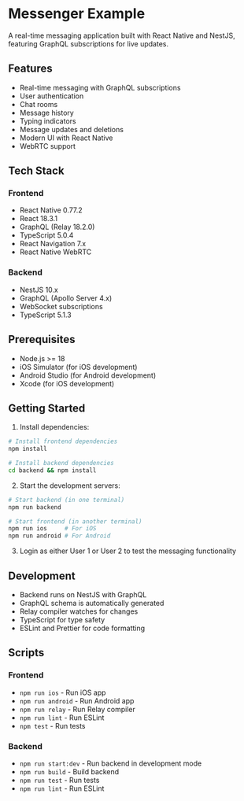 # Messenger Example

A real-time messaging application built with React Native and NestJS, featuring GraphQL subscriptions for live updates.

## Features

- Real-time messaging with GraphQL subscriptions
- User authentication
- Chat rooms
- Message history
- Typing indicators
- Message updates and deletions
- Modern UI with React Native
- WebRTC support

## Tech Stack

### Frontend
- React Native 0.77.2
- React 18.3.1
- GraphQL (Relay 18.2.0)
- TypeScript 5.0.4
- React Navigation 7.x
- React Native WebRTC

### Backend
- NestJS 10.x
- GraphQL (Apollo Server 4.x)
- WebSocket subscriptions
- TypeScript 5.1.3

## Prerequisites

- Node.js >= 18
- iOS Simulator (for iOS development)
- Android Studio (for Android development)
- Xcode (for iOS development)

## Getting Started

1. Install dependencies:
```bash
# Install frontend dependencies
npm install

# Install backend dependencies
cd backend && npm install
```

2. Start the development servers:
```bash
# Start backend (in one terminal)
npm run backend

# Start frontend (in another terminal)
npm run ios     # For iOS
npm run android # For Android
```

3. Login as either User 1 or User 2 to test the messaging functionality

## Development

- Backend runs on NestJS with GraphQL
- GraphQL schema is automatically generated
- Relay compiler watches for changes
- TypeScript for type safety
- ESLint and Prettier for code formatting

## Scripts

### Frontend
- `npm run ios` - Run iOS app
- `npm run android` - Run Android app
- `npm run relay` - Run Relay compiler
- `npm run lint` - Run ESLint
- `npm test` - Run tests

### Backend
- `npm run start:dev` - Run backend in development mode
- `npm run build` - Build backend
- `npm run test` - Run tests
- `npm run lint` - Run ESLint
